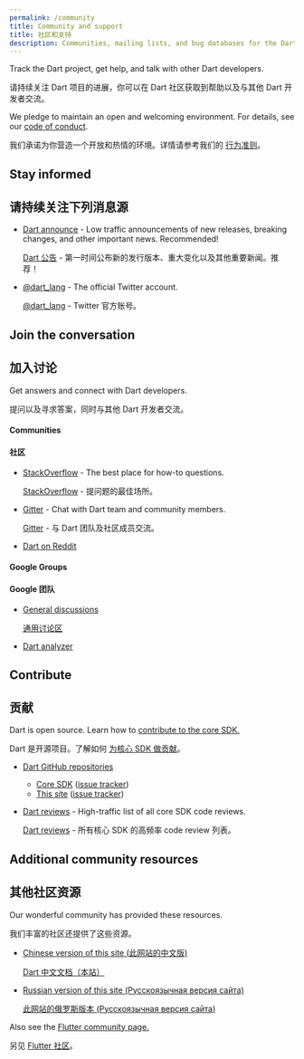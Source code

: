 ```yaml
---
permalink: /community
title: Community and support
title: 社区和支持
description: Communities, mailing lists, and bug databases for the Dart project.
---
```


Track the Dart project, get help, and talk with other Dart developers.

请持续关注 Dart 项目的进展，你可以在 Dart 社区获取到帮助以及与其他 Dart 开发者交流。

We pledge to maintain an open and welcoming environment.
For details, see our [code of conduct](/code-of-conduct).

我们承诺为你营造一个开放和热情的环境。详情请参考我们的 [行为准则](/code-of-conduct)。

## Stay informed

## 请持续关注下列消息源

* [Dart announce]({{site.group}}/d/forum/announce) -
  Low traffic announcements of new releases, breaking changes,
  and other important news. Recommended!

  [Dart 公告]({{site.group}}/d/forum/announce) - 第一时间公布新的发行版本、重大变化以及其他重要新闻。推荐！

* [@dart_lang](https://twitter.com/dart_lang) -
  The official Twitter account.

  [@dart_lang](https://twitter.com/dart_lang) - Twitter 官方账号。

## Join the conversation

## 加入讨论

Get answers and connect with Dart developers.

提问以及寻求答案，同时与其他 Dart 开发者交流。

#### Communities

#### 社区

* [StackOverflow](https://stackoverflow.com/tags/dart) -
  The best place for how-to questions.

  [StackOverflow](https://stackoverflow.com/tags/dart) - 提问题的最佳场所。

* [Gitter](https://gitter.im/dart-lang/home) -
  Chat with Dart team and community members.

  [Gitter](https://gitter.im/dart-lang/home) - 与 Dart 团队及社区成员交流。

* [Dart on Reddit](https://www.reddit.com/r/dartlang)

#### Google Groups

#### Google 团队

* [General discussions]({{site.group}}/d/forum/misc)

  [通用讨论区]({{site.group}}/d/forum/misc)

* [Dart analyzer]({{site.group}}/d/forum/analyzer-discuss)

## Contribute

## 贡献

Dart is open source. Learn how to
[contribute to the core SDK.](https://github.com/dart-lang/sdk/blob/master/CONTRIBUTING.md)

Dart 是开源项目。了解如何 [为核心 SDK 做贡献](https://github.com/dart-lang/sdk/blob/master/CONTRIBUTING.md)。

* [Dart GitHub repositories](https://github.com/dart-lang/)
  * [Core SDK](https://github.com/dart-lang/sdk/)
    ([issue tracker](https://github.com/dart-lang/sdk/issues/))
  * [This site](https://github.com/dart-lang/site-www/)
    ([issue tracker](https://github.com/dart-lang/site-www/issues/))
* [Dart reviews]({{site.group}}/d/forum/reviews) -
  High-traffic list of all core SDK code reviews.

  [Dart reviews]({{site.group}}/d/forum/reviews) - 所有核心 SDK 的高频率 code review 列表。

## Additional community resources

## 其他社区资源

Our wonderful community has provided these resources.

我们丰富的社区还提供了这些资源。

* [Chinese version of this site (此网站的中文版)](https://dart.cn)

  [Dart 中文文档（本站）](https://dart.cn/)

* [Russian version of this site (Русскоязычная версия сайта)](https://www.dart-lang.ru)

  [此网站的俄罗斯版本 (Русскоязычная версия сайта)](https://www.dart-lang.ru)

Also see the [Flutter community page.]({{site.flutter}}/community)

另见 [Flutter 社区]({{site.flutter}}/community)。
